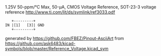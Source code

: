 1.25V 50-ppm/°C Max, 50-μA, CMOS Voltage Reference, SOT-23-3
voltage reference
http://www.ti.com/lit/ds/symlink/ref3033.pdf


	   +---------+
	IN |[1]   [3]| GND
	   +---------+


generated by https://github.com/FBEZ/Pinout-AsciiArt from https://github.com/ask6483/kicad-symbols/blob/master/Reference_Voltage.kicad_sym